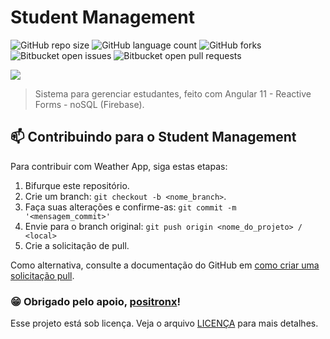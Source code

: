 # Student Management

![GitHub repo size](https://img.shields.io/github/repo-size/phedrakeson/student-management?style=for-the-badge)
![GitHub language count](https://img.shields.io/github/languages/count/phedrakeson/student-management?style=for-the-badge)
![GitHub forks](https://img.shields.io/github/forks/phedrakeson/student-management?style=for-the-badge)
![Bitbucket open issues](https://img.shields.io/bitbucket/issues/phedrakeson/student-management?style=for-the-badge)
![Bitbucket open pull requests](https://img.shields.io/bitbucket/pr-raw/phedrakeson/student-management?style=for-the-badge)

![](https://i.gyazo.com/f1cd7cc8d1dafa0a859a056756bdd164.gif)

> Sistema para gerenciar estudantes, feito com Angular 11 - Reactive Forms - noSQL (Firebase).


## 📫 Contribuindo para o Student Management
Para contribuir com Weather App, siga estas etapas:

1. Bifurque este repositório.
2. Crie um branch: `git checkout -b <nome_branch>`.
3. Faça suas alterações e confirme-as: `git commit -m '<mensagem_commit>'`
4. Envie para o branch original: `git push origin <nome_do_projeto> / <local>`
5. Crie a solicitação de pull.

Como alternativa, consulte a documentação do GitHub em [como criar uma solicitação pull](https://help.github.com/en/github/collaborating-with-issues-and-pull-requests/creating-a-pull-request).

### 😁 Obrigado pelo apoio, [positronx](https://www.positronx.io/angular-7-firebase-5-crud-operations-with-reactive-forms/)!


Esse projeto está sob licença. Veja o arquivo [LICENÇA](LICENSE.md) para mais detalhes.
